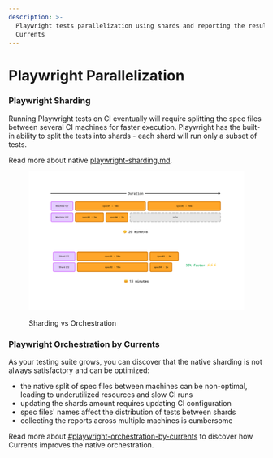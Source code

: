 ```yaml
---
description: >-
  Playwright tests parallelization using shards and reporting the results to
  Currents
---
```


# Playwright Parallelization

### Playwright Sharding

Running Playwright tests on CI eventually will require splitting the spec files between several CI machines for faster execution. Playwright has the built-in ability to split the tests into shards - each shard will run only a subset of tests.&#x20;

Read more about native [playwright-sharding.md](pw-parallelization/playwright-sharding.md "mention").



<figure><img src="../.gitbook/assets/pw-shard-fast-bg (2).png" alt=""><figcaption><p>Sharding vs Orchestration</p></figcaption></figure>

### Playwright Orchestration by Currents

As your testing suite grows, you can discover that the native sharding is not always satisfactory and can be optimized:

* the native split of spec files between machines can be non-optimal, leading to underutilized resources and slow CI runs
* updating the shards amount requires updating CI configuration
* spec files' names affect the distribution of tests between shards
* collecting the reports across multiple machines is cumbersome

Read more about [#playwright-orchestration-by-currents](pw-parallelization.md#playwright-orchestration-by-currents "mention") to discover how Currents improves the native orchestration.
